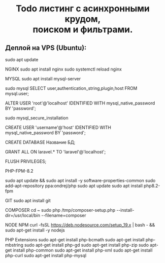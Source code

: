 <h1 align="center">
  Todo листинг с асинхронными крудом,<br>поиском и фильтрами.
</h1>
<h2>Деплой на VPS (Ubuntu):</h2>

sudo apt update

NGINX
sudo apt install nginx
sudo systemctl reload nginx

MYSQL
sudo apt install mysql-server

sudo mysql
SELECT user,authentication_string,plugin,host FROM mysql.user;

ALTER USER 'root'@'localhost' IDENTIFIED WITH mysql_native_password BY 'password';

sudo mysql_secure_installation

CREATE USER 'username'@'host' IDENTIFIED WITH mysql_native_password BY 'password';

CREATE DATABASE Название БД;

GRANT ALL ON laravel.* TO 'laravel'@'localhost';

FLUSH PRIVILEGES;

PHP-FPM-8.2

sudo apt update && sudo apt install -y software-properties-common 
sudo add-apt-repository ppa:ondrej/php 
sudo apt update
sudo apt install php8.2-fpm

GIT
sudo apt install git

COMPOSER
cd ~
sudo php /tmp/composer-setup.php --install-dir=/usr/local/bin --filename=composer

NODE NPM
curl -fsSL https://deb.nodesource.com/setup_19.x | bash - &&\
sudo apt-get install -y nodejs

PHP Extensions
sudo apt-get install php-bcmath
sudo apt-get install php-mbstring
sudo apt-get install php-gd
sudo apt-get install php-zip
sudo apt-get install php-common
sudo apt-get install php-xml
sudo apt-get install php-curl
sudo apt-get install php-mysql
